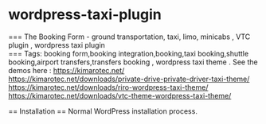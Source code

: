 # wordpress-taxi-plugin
=== The Booking Form - ground transportation, taxi, limo, minicabs , VTC plugin , wordpress taxi plugin  
=== Tags: booking form,booking integration,booking,taxi booking,shuttle booking,airport transfers,transfers booking , wordpress taxi theme .
See the demos  here : 
https://kimarotec.net/
https://kimarotec.net/downloads/private-drive-private-driver-taxi-theme/
https://kimarotec.net/downloads/riro-wordpress-taxi-theme/
https://kimarotec.net/downloads/vtc-theme-wordpress-taxi-theme/

== Installation ==
Normal WordPress installation process. 

